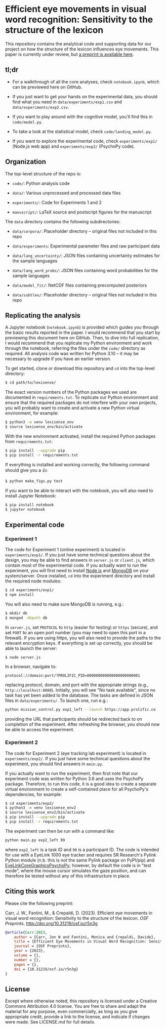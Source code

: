 Efficient eye movements in visual word recognition: Sensitivity to the structure of the lexicon
===============================================================================================

This repository contains the analytical code and supporting data for our project on how the structure of the lexicon influences eye movements. This paper is currently under review, but [a preprint is available here](https://osf.io/r5n3g/).


tl;dr
-----

- For a walkthrough of all the core analyses, check `notebook.ipynb`, which can be previewed here on GitHub.

- If you just want to get your hands on the experimental data, you should find what you need in `data/experiments/exp1.csv` and `data/experiments/exp2.csv`.

- If you want to play around with the cognitive model, you'll find this in `code/model.py`.

- To take a look at the statistical model, check `code/landing_model.py`.

- If you want to explore the experimental code, check `experiments/exp1/` (Node.js web app) and `experiments/exp2/` (PsychoPy code).


Organization
------------

The top-level structure of the repo is:

- `code/`: Python analysis code

- `data/`: Various unprocessed and processed data files

- `experiments/`: Code for Experiments 1 and 2

- `manuscript/`: LaTeX source and postscript figures for the manuscript

The `data` directory contains the following subdirectories:

- `data/corpora/`: Placeholder directory – original files not included in this repo

- `data/experiments`: Experimental parameter files and raw participant data

- `data/lang_uncertainty/`: JSON files containing uncertainty estimates for the sample languages

- `data/lang_word_probs/`: JSON files containing word probabilities for the sample languages

- `data/model_fit/`: NetCDF files containing precomputed posteriors

- `data/subtlex/`: Placeholder directory – original files not included in this repo


Replicating the analysis
------------------------

A Jupyter notebook (`notebook.ipynb`) is provided which guides you through the basic results reported in the paper. I would recommend that you start by previewing this document here on GitHub. Then, to dive into full replication, I would recommend that you replicate my Python environment and work through the notebook, referring the files under the `code/` directory as required. All analysis code was written for Python 3.10 – it may be necessary to upgrade if you have an earlier version.

To get started, clone or download this repository and `cd` into the top-level directory:

```bash
$ cd path/to/lexisense/
```

The exact version numbers of the Python packages we used are documented in `requirements.txt`. To replicate our Python environment and ensure that the required packages do not interfere with your own projects, you will probably want to create and activate a new Python virtual environment, for example:

```bash
$ python3 -m venv lexisense_env
$ source lexisense_env/bin/activate
```

With the new environment activated, install the required Python packages from `requirements.txt`:

```bash
$ pip install --upgrade pip
$ pip install -r requirements.txt
```

If everything is installed and working correctly, the following command should give you a 👍:

```bash
$ python make_figs.py test
```

If you want to be able to interact with the notebook, you will also need to install Jupyter Notebook:

```bash
$ pip install notebook
$ jupyter notebook
```


Experimental code
-----------------

### Experiment 1

The code for Experiment 1 (online experiment) is located in `experiments/exp1/`. If you just have some technical questions about the design, you may be able to find answers in `server.js` or `client.js`, which contain most of the experimental code. If you actually want to run the experiment, you will first need to install [Node.js](https://nodejs.org) and [MongoDB](https://www.mongodb.com) on your system/server. Once installed, `cd` into the experiment directory and install the required node modules:

```bash
$ cd experiments/exp1/
$ npm install
```

You will also need to make sure MongoDB is running, e.g.:

```bash
$ mkdir db
$ mongod -dbpath db
```

In `server.js`, set `PROTOCOL` to `http` (easier for testing) or `https` (secure), and set `PORT` to an open port number (you may need to open this port in a firewall). If you are using https, you will also need to provide the paths to the relevant encryption keys. If everything is set up correctly, you should be able to launch the server:

```bash
$ node server.js
```

In a browser, navigate to:

```
protocol://domain:port/?PROLIFIC_PID=000000000000000000000001
```

replacing protocol, domain, and port with the appropriate strings (e.g., `http://localhost:8080`). Initially, you will see "No task available", since no task has yet been added to the database. The tasks are defined in JSON files in `data/experiments/`. To launch one, run e.g.:

```bash
python mission_control.py exp1_left --launch https://app.prolific.co
```

providing the URL that participants should be redirected back to on completion of the experiment. After refreshing the browser, you should now be able to access the experiment.


### Experiment 2

The code for Experiment 2 (eye tracking lab experiment) is located in `experiments/exp2/`. If you just have some technical questions about the experiment, you should find answers in `main.py`.

If you actually want to run the experiment, then first note that our experiment code was written for Python 3.6 and uses the PsychoPy package. Therefore, to run this code, it is a good idea to create a separate virtual environment to create a self-contained place for all PsychoPy's dependencies, for example:

```bash
$ cd experiments/exp2/
$ python3 -m venv lexisense_env2
$ source lexisense_env2/bin/activate
$ pip install --upgrade pip
$ pip install -r requirements.txt
```

The experiment can then be run with a command like:

```bash
python main.py exp2_left 99
```

where `exp2_left` is a task ID and `99` is a participant ID. The code is intended for use with a EyeLink 1000 eye tracker and requires SR Research's Pylink Python module (n.b. this is *not* the same Pylink package on PyPI/pip) and [EyeLinkCoreGraphicsPsychoPy](https://github.com/wanjam/Easy-Eyelink-Interface); however, by default the code is in "test mode", where the mouse cursor simulates the gaze position, and can therefore be tested without any of this infrastructure in place.


Citing this work
----------------

Please cite the following preprint:

Carr, J. W., Fantini, M., & Crepaldi, D. (2023). Efficient eye movements in visual word recognition: Sensitivity to the structure of the lexicon. *OSF Preprints*. http://doi.org/10.31219/osf.io/r5n3g

```bibtex
@article{Carr:2023,
	author = {Carr, Jon W and Fantini, Monica and Crepaldi, Davide},
	title = {Efficient Eye Movements in Visual Word Recognition: Sensitivity to the Structure of the Lexicon},
	journal = {OSF Preprints},
	year = {2023},
	volume = {},
	number = {},
	pages = {},
	doi = {10.31219/osf.io/r5n3g}
}
```


License
-------

Except where otherwise noted, this repository is licensed under a Creative Commons Attribution 4.0 license. You are free to share and adapt the material for any purpose, even commercially, as long as you give appropriate credit, provide a link to the license, and indicate if changes were made. See LICENSE.md for full details.
